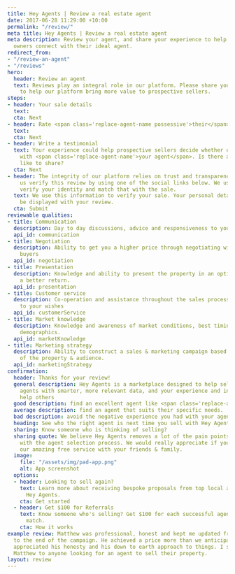 ```yaml
---
title: Hey Agents | Review a real estate agent
date: 2017-06-28 11:29:00 +10:00
permalink: "/review/"
meta title: Hey Agents | Review a real estate agent
meta description: Review your agent, and share your experience to help other property
  owners connect with their ideal agent.
redirect_from:
- "/review-an-agent"
- "/reviews"
hero:
  header: Review an agent
  text: Reviews play an integral role in our platform. Please share your experience
    to help our platform bring more value to prospective sellers.
steps:
- header: Your sale details
  text: 
  cta: Next
- header: Rate <span class='replace-agent-name possessive'>their</span> skills
  text: 
  cta: Next
- header: Write a testimonial
  text: Your experience could help prospective sellers decide whether or not to work
    with <span class='replace-agent-name'>your agent</span>. Is there anything you'd
    like to share?
  cta: Next
- header: The integrity of our platform relies on trust and transparency. Please help
    us verify this review by using one of the social links below. We use social to
    verify your identity and match that with the sale.
  text: We use this information to verify your sale. Your personal details will not
    be displayed with your review.
  cta: Submit
reviewable qualities:
- title: Communication
  description: Day to day discussions, advice and responsiveness to your enquiries
  api_id: communication
- title: Negotiation
  description: Ability to get you a higher price through negotiating with prospective
    buyers
  api_id: negotiation
- title: Presentation
  description: Knowledge and ability to present the property in an optimal way achieve
    a better return.
  api_id: presentation
- title: Customer service
  description: Co-operation and assistance throughout the sales process according
    to your wishes
  api_id: customerService
- title: Market knowledge
  description: Knowledge and awareness of market conditions, best timing and market
    demographics.
  api_id: marketKnowledge
- title: Marketing strategy
  description: Ability to construct a sales & marketing campaign based on the needs
    of the property & audience.
  api_id: marketingStrategy
confirmation:
  header: Thanks for your review!
  general description: Hey Agents is a marketplace designed to help sellers compare
    agents with smarter, more relevant data, and your experience and insights will
    help others
  good description: find an excellent agent like <span class='replace-agent-name'>yours</span>.
  average description: find an agent that suits their specific needs.
  bad description: avoid the negative experience you had with your agent.
  heading: See who the right agent is next time you sell with Hey Agents
  sharing: Know someone who is thinking of selling?
  sharing quote: We believe Hey Agents removes a lot of the pain points associated
    with the agent selection process. We would really appreciate if you could share
    our amazing free service with your friends & family.
  image:
    file: "/assets/img/pad-app.png"
    alt: App screenshot
  options:
  - header: Looking to sell again?
    text: Learn more about receiving bespoke proposals from top local agents through
      Hey Agents.
    cta: Get started
  - header: Get $100 for Referrals
    text: Know someone who's selling? Get $100 for each successful agent and seller
      match.
    cta: How it works
example review: Matthew was professional, honest and kept me updated from day one
  to the end of the campaign. He achieved a price more than we anticipated. I particularly
  appreciated his honesty and his down to earth approach to things. I strongly recommend
  Matthew to anyone looking for an agent to sell their property.
layout: review
---
```


